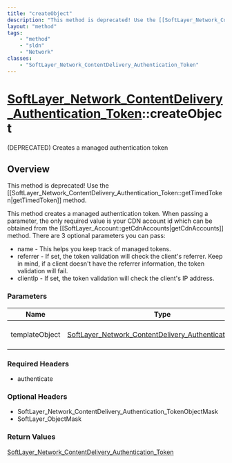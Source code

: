 ```yaml
---
title: "createObject"
description: "This method is deprecated! Use the [[SoftLayer_Network_ContentDelivery_Authentication_Token::getTimedToken|getTimedToken... "
layout: "method"
tags:
    - "method"
    - "sldn"
    - "Network"
classes:
    - "SoftLayer_Network_ContentDelivery_Authentication_Token"
---
```

# [SoftLayer_Network_ContentDelivery_Authentication_Token](/reference/services/SoftLayer_Network_ContentDelivery_Authentication_Token)::createObject

(DEPRECATED) Creates a managed authentication token


## Overview 
This method is deprecated! Use the [[SoftLayer_Network_ContentDelivery_Authentication_Token::getTimedToken|getTimedToken]] method. 

This method creates a managed authentication token. When passing a parameter, the only required value is your CDN account id which can be obtained from the [[SoftLayer_Account::getCdnAccounts|getCdnAccounts]] method. There are 3 optional parameters you can pass: 


* name - This helps you keep track of managed tokens.
* referrer - If set, the token validation will check the client's referrer. Keep in mind, if a client doesn't have the referrer information, the token validation will fail.
* clientIp - If set, the token validation will check the client's IP address.



### Parameters 
|Name | Type | Description |
| --- | --- | --- |
|templateObject| <a href='/reference/datatypes/SoftLayer_Network_ContentDelivery_Authentication_Token'>SoftLayer_Network_ContentDelivery_Authentication_Token </a>| The SoftLayer_Network_ContentDelivery_Authentication_Token object that you wish to create.|


### Required Headers
* authenticate

### Optional Headers
* SoftLayer_Network_ContentDelivery_Authentication_TokenObjectMask
* SoftLayer_ObjectMask

### Return Values
<a href='/reference/datatypes/SoftLayer_Network_ContentDelivery_Authentication_Token'>SoftLayer_Network_ContentDelivery_Authentication_Token </a>

